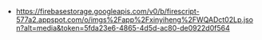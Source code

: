 - https://firebasestorage.googleapis.com/v0/b/firescript-577a2.appspot.com/o/imgs%2Fapp%2Fxinyiheng%2FWQADct02Lp.json?alt=media&token=5fda23e6-4865-4d5d-ac80-de0922d0f564
